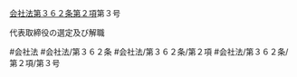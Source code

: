 [会社法第３６２条第２項](会社法＿＿＿＿第３６２条第２項)第３号

代表取締役の選定及び解職


#会社法
#会社法/第３６２条
#会社法/第３６２条/第２項
#会社法/第３６２条/第２項/第３号

